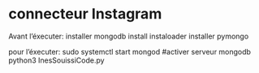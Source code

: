 # connecteur Instagram


Avant l’éxecuter: 
installer mongodb 
install instaloader
installer pymongo

pour  l’éxecuter:
sudo systemctl start  mongod #activer serveur mongodb 
python3 InesSouissiCode.py 

